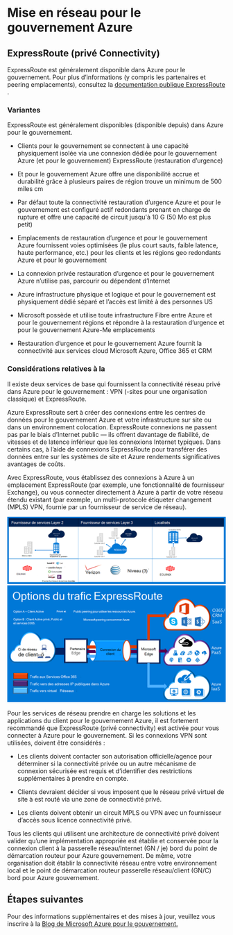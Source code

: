 <properties
    pageTitle="Documentation présentée sous d’Azure Governmenmt | Microsoft Azure"
    description="Cela fournit une comparaison des fonctionnalités et des conseils pour la connectivité privée à e pour le gouvernement"
    services="Azure-Government"
    cloud="gov" 
    documentationCenter=""
    authors="ryansoc"
    manager="zakramer"
    editor=""/>

<tags
    ms.service="multiple"
    ms.devlang="na"
    ms.topic="article"
    ms.tgt_pltfrm="na"
    ms.workload="azure-government"
    ms.date="09/28/2016"
    ms.author="ryansoc"/>

#  <a name="azure-government-networking"></a>Mise en réseau pour le gouvernement Azure

##  <a name="expressroute-private-connectivity"></a>ExpressRoute (privé Connectivity)

ExpressRoute est généralement disponible dans Azure pour le gouvernement. Pour plus d’informations (y compris les partenaires et peering emplacements), consultez la <a href="https://azure.microsoft.com/en-us/documentation/services/expressroute/">documentation publique ExpressRoute </a>.

###  <a name="variations"></a>Variantes

ExpressRoute est généralement disponibles (disponible depuis) dans Azure pour le gouvernement. 

- Clients pour le gouvernement se connectent à une capacité physiquement isolée via une connexion dédiée pour le gouvernement Azure (et pour le gouvernement) ExpressRoute (restauration d’urgence)

- Et pour le gouvernement Azure offre une disponibilité accrue et durabilité grâce à plusieurs paires de région trouve un minimum de 500 miles cm 

- Par défaut toute la connectivité restauration d’urgence Azure et pour le gouvernement est configuré actif redondants prenant en charge de rupture et offre une capacité de circuit jusqu'à 10 G (50 Mo est plus petit)

- Emplacements de restauration d’urgence et pour le gouvernement Azure fournissent voies optimisées (le plus court sauts, faible latence, haute performance, etc.) pour les clients et les régions geo redondants Azure et pour le gouvernement

- La connexion privée restauration d’urgence et pour le gouvernement Azure n’utilise pas, parcourir ou dépendent d’Internet

- Azure infrastructure physique et logique et pour le gouvernement est physiquement dédié séparé et l’accès est limité à des personnes US

- Microsoft possède et utilise toute infrastructure Fibre entre Azure et pour le gouvernement régions et répondre à la restauration d’urgence et pour le gouvernement Azure-Me emplacements

- Restauration d’urgence et pour le gouvernement Azure fournit la connectivité aux services cloud Microsoft Azure, Office 365 et CRM

### <a name="considerations"></a>Considérations relatives à la

Il existe deux services de base qui fournissent la connectivité réseau privé dans Azure pour le gouvernement : VPN (-sites pour une organisation classique) et ExpressRoute.

Azure ExpressRoute sert à créer des connexions entre les centres de données pour le gouvernement Azure et votre infrastructure sur site ou dans un environnement colocation. ExpressRoute connexions ne passent pas par le biais d’Internet public — ils offrent davantage de fiabilité, de vitesses et de latence inférieur que les connexions Internet typiques. Dans certains cas, à l’aide de connexions ExpressRoute pour transférer des données entre sur les systèmes de site et Azure rendements significatives avantages de coûts.   

Avec ExpressRoute, vous établissez des connexions à Azure à un emplacement ExpressRoute (par exemple, une fonctionnalité de fournisseur Exchange), ou vous connecter directement à Azure à partir de votre réseau étendu existant (par exemple, un multi-protocole étiqueter changement (MPLS) VPN, fournie par un fournisseur de service de réseau).

![texte de remplacement](./media/azure-government-capability-private-connectivity-options.PNG)  ![texte de remplacement](./media/government-capability-expressroute.PNG)  

Pour les services de réseau prendre en charge les solutions et les applications du client pour le gouvernement Azure, il est fortement recommandé que ExpressRoute (privé connectivity) est activée pour vous connecter à Azure pour le gouvernement. Si les connexions VPN sont utilisées, doivent être considérés :

- Les clients doivent contacter son autorisation officielle/agence pour déterminer si la connectivité privée ou un autre mécanisme de connexion sécurisée est requis et d’identifier des restrictions supplémentaires à prendre en compte.

- Clients devraient décider si vous imposent que le réseau privé virtuel de site à est routé via une zone de connectivité privé.

- Les clients doivent obtenir un circuit MPLS ou VPN avec un fournisseur d’accès sous licence connectivité privé.

Tous les clients qui utilisent une architecture de connectivité privé doivent valider qu’une implémentation appropriée est établie et conservée pour la connexion client à la passerelle réseau/Internet (GN / je) bord du point de démarcation routeur pour Azure gouvernement. De même, votre organisation doit établir la connectivité réseau entre votre environnement local et le point de démarcation routeur passerelle réseau/client (GN/C) bord pour Azure gouvernement.

## <a name="next-steps"></a>Étapes suivantes

Pour des informations supplémentaires et des mises à jour, veuillez vous inscrire à la <a href="https://blogs.msdn.microsoft.com/azuregov/">Blog de Microsoft Azure pour le gouvernement.</a>
